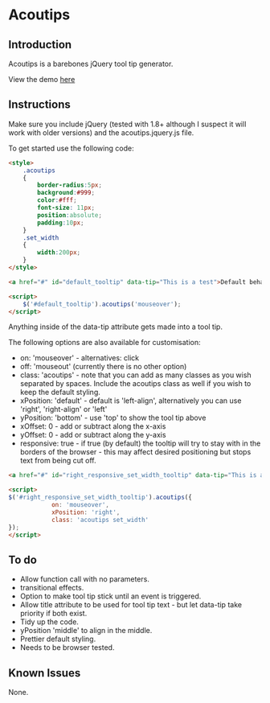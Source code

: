 # Acoutips

## Introduction

Acoutips is a barebones jQuery tool tip generator.

View the demo [here](http://mitchstanley.co.uk/acoutips/index.html)

## Instructions
Make sure you include jQuery (tested with 1.8+ although I suspect it will work with older versions) and the acoutips.jquery.js file.

To get started use the following code:

```html
<style>
	.acoutips
	{
		border-radius:5px;
		background:#999;
		color:#fff;
		font-size: 11px;
		position:absolute;
		padding:10px;
	}
	.set_width
	{
		width:200px;
	}
</style>

<a href="#" id="default_tooltip" data-tip="This is a test">Default behaviour</a>

<script>
	$('#default_tooltip').acoutips('mouseover');
</script>
```

Anything inside of the data-tip attribute gets made into a tool tip.

The following options are also available for customisation:
* on: 'mouseover' - alternatives: click
* off: 'mouseout' (currently there is no other option)
* class: 'acoutips' - note that you can add as many classes as you wish separated by spaces. Include the acoutips class as well if you wish to keep the default styling.
* xPosition: 'default' - default is 'left-align', alternatively you can use 'right', 'right-align' or 'left'
* yPosition: 'bottom' - use 'top' to show the tool tip above
* xOffset: 0 - add or subtract along the x-axis
* yOffset: 0 - add or subtract along the y-axis
* responsive: true - if true (by default) the tooltip will try to stay with in the borders of the browser - this may affect desired positioning but stops text from being cut off.

```html
<a href="#" id="right_responsive_set_width_tooltip" data-tip="This is a test" style="float:right">Right responsive set width behaviour</a>

<script>
$('#right_responsive_set_width_tooltip').acoutips({
			on: 'mouseover',
			xPosition: 'right',
			class: 'acoutips set_width'
});
</script>
```
## To do
* Allow function call with no parameters.
* transitional effects.
* Option to make tool tip stick until an event is triggered.
* Allow title attribute to be used for tool tip text - but let data-tip take priority if both exist.
* Tidy up the code.
* yPosition 'middle' to align in the middle.
* Prettier default styling.
* Needs to be browser tested.

## Known Issues
None.
